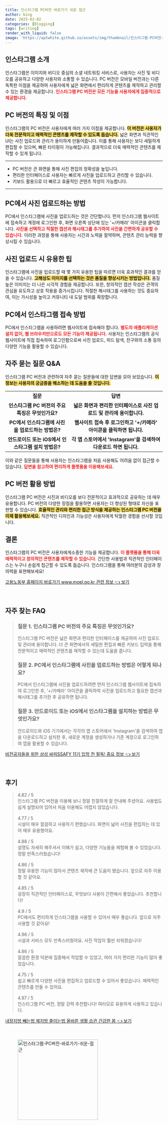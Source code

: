 ```yaml
---
title: 인스타그램 PC버전 바로가기 쉬운 접근
author: bing
date: 2025-02-02
categories: [Blogging]
tags: [writing]
render_with_liquid: false
image: 'https://aptwhite.github.io/assets/img/thumbnail/인스타그램-PC버전-바로가기-쉬운-접근.webp'
---
```



<h2 id='인스타그램_소개'>인스타그램 소개</h2>

<p>인스타그램은 이미지와 비디오 중심의 소셜 네트워킹 서비스로, 사용자는 사진 및 비디오를 공유하고 다양한 사용자와 소통할 수 있습니다. PC 버전은 모바일 버전과는 다른 독특한 이점을 제공하여 사용자에게 넓은 화면에서 편리하게 콘텐츠를 제작하고 관리할 수 있는 환경을 제공합니다. <b><span style="color: #ee2323;">인스타그램 PC 버전은 모든 기능을 사용자에게 집중적으로 제공합니다.</span></b></p>

<h2 id='PC_버전_특징'>PC 버전의 특징 및 이점</h2>

<p>인스타그램의 PC 버전은 사용자에게 여러 가지 이점을 제공합니다. <b><span style="background-color: #ffe066;">이 버전은 사용자가 더욱 전문적이고 매력적인 콘텐츠를 제작할 수 있도록 돕습니다.</span></b> 넓은 화면과 직관적인 UI는 사진 업로드와 관리가 용이하게 만들어줍니다. 이를 통해 사용자는 보다 세밀하게 편집할 수 있으며, 빠른 타이핑이 가능해집니다. 결과적으로 더욱 매력적인 콘텐츠를 제작할 수 있게 됩니다.</p>

<hr />

<ul>
    <li>PC 버전은 큰 화면을 통해 사진 편집의 정확성을 높입니다.</li>
    <li>편리한 인터페이스로 사용자는 빠르게 사진을 업로드하고 관리할 수 있습니다.</li>
    <li>키보드 활용으로 더 빠르고 효율적인 콘텐츠 작성이 가능합니다.</li>
</ul>

<hr />

<h2 id='사진_업로드_방법'>PC에서 사진 업로드하는 방법</h2>

<p>PC에서 인스타그램에 사진을 업로드하는 것은 간단합니다. 먼저 인스타그램 웹사이트에 접속하고 계정에 로그인한 후, 화면 오른쪽 상단에 있는 '+/카메라' 아이콘을 클릭합니다. <b><span style="color: #ee2323;">사진을 선택하고 적절한 캡션과 해시태그를 추가하여 사진을 간편하게 공유할 수 있습니다.</span></b> 이러한 과정을 통해 사용자는 시간과 노력을 절약하며, 콘텐츠 관리 능력을 향상시킬 수 있습니다.</p>

<h2 id='사진_업로드_팁'>사진 업로드 시 유용한 팁</h2>

<p>인스타그램에 사진을 업로드할 때 몇 가지 유용한 팁을 따르면 더욱 효과적인 결과를 얻을 수 있습니다. <b><span style="background-color: #ffe066;">고해상도 이미지를 선택하는 것은 품질을 향상시키는 방법입니다.</span></b> 품질 높은 이미지는 더 나은 시각적 경험을 제공합니다. 또한, 창의적인 캡션 작성은 관객의 관심을 유도하고 상호 작용을 증가시킵니다. 적절한 해시태그를 사용하는 것도 중요하여, 이는 가시성을 높이고 커뮤니티 내 도달 범위를 확장합니다.</p>

<h2 id='PC에서_인스타그램_접속_방법'>PC에서 인스타그램 접속 방법</h2>

<p>PC에서 인스타그램을 사용하려면 웹사이트에 접속해야 합니다. <b><span style="color: #ee2323;">별도의 애플리케이션 설치 없이, 웹 브라우저만으로도 모든 기능이 제공됩니다.</span></b> 사용자는 인스타그램의 공식 웹사이트에 직접 접속하여 로그인함으로써 사진 업로드, 피드 탐색, 친구와의 소통 등의 다양한 기능을 활용할 수 있습니다.</p>

<h2 id='자주_묻는_질문'>자주 묻는 질문 Q&A</h2>

<p>인스타그램 PC 버전과 관련하여 자주 묻는 질문들에 대한 답변을 모아 보았습니다. <b><span style="background-color: #ffe066;">이 정보는 사용자의 궁금증을 해소하는 데 도움을 줄 것입니다.</span></b></p>

<table>
    <tr>
        <td style="text-align: center; height: 17px;"><b>질문</b></td>
        <td style="text-align: center; height: 17px;"><b>답변</b></td>
    </tr>
    <tr>
        <td style="text-align: center; height: 17px;"><b>인스타그램 PC 버전의 주요 특징은 무엇인가요?</b></td>
        <td style="text-align: center; height: 17px;"><b>넓은 화면과 편리한 인터페이스로 사진 업로드 및 관리에 용이합니다.</b></td>
    </tr>
    <tr>
        <td style="text-align: center; height: 17px;"><b>PC에서 인스타그램에 사진을 업로드하는 방법은?</b></td>
        <td style="text-align: center; height: 17px;"><b>웹사이트 접속 후 로그인하고 '+/카메라' 아이콘을 클릭하면 됩니다.</b></td>
    </tr>
    <tr>
        <td style="text-align: center; height: 17px;"><b>안드로이드 또는 iOS에서 인스타그램 설치 방법은?</b></td>
        <td style="text-align: center; height: 17px;"><b>각 앱 스토어에서 'Instagram'을 검색하여 다운로드 하면 됩니다.</b></td>
    </tr>
</table>

<p>이와 같은 질문들을 통해 사용자는 인스타그램을 처음 사용해도 어려움 없이 접근할 수 있습니다. <b><span style="color: #ee2323;">답변을 참고하여 편리하게 플랫폼을 이용해보세요.</span></b></p>

<h2 id='PC_버전_활용방법'>PC 버전 활용 방법</h2>

<p>인스타그램 PC 버전은 사진과 비디오를 보다 전문적이고 효과적으로 공유하는 데 매우 유용합니다. PC 버전의 다양한 장점을 활용하면 사용자는 더 향상된 형태로 자신을 표현할 수 있습니다. <b><span style="background-color: #ffe066;">효율적인 관리와 편리한 접근 방식을 제공하는 인스타그램 PC 버전을 이제 활용해보세요.</span></b> 직관적인 디자인과 기능성은 사용자에게 탁월한 경험을 선사할 것입니다.</p>

<h2 id='결론'>결론</h2>

<p>인스타그램의 PC 버전은 사용자에게소중한 기능을 제공합니다. <b><span style="color: #ee2323;">이 플랫폼을 통해 더욱 매력적이고 창의적인 콘텐츠를 제작할 수 있습니다.</span></b> 간단한 사용법과 직관적인 인터페이스는 누구나 손쉽게 접근할 수 있도록 돕습니다. 인스타그램을 통해 여러분의 감성과 창의력을 표현해보세요!</p>


<p><a class="click-button" title="고용노동부 홈페이지 바로가기 www.moel.go.kr 관련 정보" href="https://aptwhite.github.io/posts/%EA%B3%A0%EC%9A%A9%EB%85%B8%EB%8F%99%EB%B6%80-%ED%99%88%ED%8E%98%EC%9D%B4%EC%A7%80-%EB%B0%94%EB%A1%9C%EA%B0%80%EA%B8%B0-www.moel.go.kr-%EA%B4%80%EB%A0%A8-%EC%A0%95%EB%B3%B4/" rel="dofollow">고용노동부 홈페이지 바로가기 www.moel.go.kr 관련 정보 👈 보기</a></p><br>
<h2 id='자주_찾는_FAQ'>자주 찾는 FAQ</h2>
<div itemscope="" itemtype="https://schema.org/FAQPage"> 
<blockquote> 
<div itemscope="" itemprop="mainEntity" itemtype="https://schema.org/Question"> 
<h3 itemprop="name">질문 1. 인스타그램 PC 버전의 주요 특징은 무엇인가요?</h3> 
<div itemscope="" itemprop="acceptedAnswer" itemtype="https://schema.org/Answer"> 
<span itemprop="text"> 
<p>인스타그램 PC 버전은 넓은 화면과 편리한 인터페이스를 제공하여 사진 업로드 및 관리에 용이합니다. 더 큰 화면에서의 세밀한 편집과 빠른 키보드 입력을 통해 전문적이고 매력적인 콘텐츠를 제작할 수 있는데 도움을 줍니다.</p> 
</span> 
</div> 
</div> 
<div itemscope="" itemprop="mainEntity" itemtype="https://schema.org/Question"> 
<h3 itemprop="name">질문 2. PC에서 인스타그램에 사진을 업로드하는 방법은 어떻게 되나요?</h3> 
<div itemscope="" itemprop="acceptedAnswer" itemtype="https://schema.org/Answer"> 
<span itemprop="text"> 
<p>PC에서 인스타그램에 사진을 업로드하려면 먼저 인스타그램 웹사이트에 접속하여 로그인한 후, '+/카메라' 아이콘을 클릭하여 사진을 업로드하고 필요한 캡션과 해시태그를 추가한 후 공유하면 됩니다.</p> 
</span> 
</div> 
</div> 
<div itemscope="" itemprop="mainEntity" itemtype="https://schema.org/Question"> 
<h3 itemprop="name">질문 3. 안드로이드 또는 iOS에서 인스타그램을 설치하는 방법은 무엇인가요?</h3> 
<div itemscope="" itemprop="acceptedAnswer" itemtype="https://schema.org/Answer"> 
<span itemprop="text"> 
<p>안드로이드와 iOS 기기에서는 각각의 앱 스토어에서 'Instagram'을 검색하여 앱을 다운로드하고 설치한 후, 새로운 계정을 생성하거나 기존 계정으로 로그인하여 앱을 활용할 수 있습니다.</p> 
</span> 
</div> 
</div> 
</blockquote> 
</div>
<p><a class="click-button" title="비전공자들을 위한 삼성 싸피SSAFY 11기 입학 전 필독! 중요 정보" href="https://aptwhite.github.io/posts/%EB%B9%84%EC%A0%84%EA%B3%B5%EC%9E%90%EB%93%A4%EC%9D%84-%EC%9C%84%ED%95%9C-%EC%82%BC%EC%84%B1-%EC%8B%B8%ED%94%BCSSAFY-11%EA%B8%B0-%EC%9E%85%ED%95%99-%EC%A0%84-%ED%95%84%EB%8F%85!-%EC%A4%91%EC%9A%94-%EC%A0%95%EB%B3%B4/" rel="dofollow">비전공자들을 위한 삼성 싸피SSAFY 11기 입학 전 필독! 중요 정보 👈 보기</a></p><br>
<h2 id='후기'>후기</h2>
<div itemscope itemtype="https://schema.org/Product">
  <blockquote>
  <div itemprop="review" itemscope itemtype="https://schema.org/Review">
      <div itemprop="reviewRating" itemscope itemtype="https://schema.org/Rating"> <span itemprop="ratingValue">4.82</span> / <span itemprop="bestRating">5</span> </div>
      <span itemprop="reviewBody">인스타그램 PC 버전을 이용해 보니 정말 친절하게 잘 안내해 주셨어요. 사용법도 쉽게 설명되어 있어서 처음 이용해도 어렵지 않았습니다.</span>
  </div>
  <br>
  <div itemprop="review" itemscope itemtype="https://schema.org/Review">
      <div itemprop="reviewRating" itemscope itemtype="https://schema.org/Rating"> <span itemprop="ratingValue">4.77</span> / <span itemprop="bestRating">5</span> </div>
      <span itemprop="reviewBody">시설이 매우 깔끔하고 사용하기 편했습니다. 화면이 넓어 사진을 편집하는 데 있어 매우 유용했어요.</span>
  </div>
  <br>
  <div itemprop="review" itemscope itemtype="https://schema.org/Review">
      <div itemprop="reviewRating" itemscope itemtype="https://schema.org/Rating"> <span itemprop="ratingValue">4.88</span> / <span itemprop="bestRating">5</span> </div>
      <span itemprop="reviewBody">설명도 자세히 해주셔서 이해가 쉽고, 다양한 기능들을 체험해 볼 수 있었습니다. 정말 만족스러웠습니다!</span>
  </div>
  <br>
  <div itemprop="review" itemscope itemtype="https://schema.org/Review">
      <div itemprop="reviewRating" itemscope itemtype="https://schema.org/Rating"> <span itemprop="ratingValue">4.86</span> / <span itemprop="bestRating">5</span> </div>
      <span itemprop="reviewBody">정말 유용한 기능이 많아서 콘텐츠 제작에 큰 도움이 됐습니다. 앞으로 자주 이용할 것 같아요.</span>
  </div>
  <br>
  <div itemprop="review" itemscope itemtype="https://schema.org/Review">
      <div itemprop="reviewRating" itemscope itemtype="https://schema.org/Rating"> <span itemprop="ratingValue">4.85</span> / <span itemprop="bestRating">5</span> </div>
      <span itemprop="reviewBody">굉장히 직관적인 인터페이스로, 무엇보다 사용이 간편해서 좋았습니다. 추천합니다!</span>
  </div>
  <br>
  <div itemprop="review" itemscope itemtype="https://schema.org/Review">
      <div itemprop="reviewRating" itemscope itemtype="https://schema.org/Rating"> <span itemprop="ratingValue">4.9</span> / <span itemprop="bestRating">5</span> </div>
      <span itemprop="reviewBody">PC에서도 편리하게 인스타그램을 사용할 수 있어서 매우 좋습니다. 앞으로 자주 사용할 것 같아요!</span>
  </div>
  <br>
  <div itemprop="review" itemscope itemtype="https://schema.org/Review">
      <div itemprop="reviewRating" itemscope itemtype="https://schema.org/Rating"> <span itemprop="ratingValue">4.96</span> / <span itemprop="bestRating">5</span> </div>
      <span itemprop="reviewBody">시설과 서비스 모두 만족스러웠어요. 사진 작업이 훨씬 쉬워졌습니다!</span>
  </div>
  <br>
  <div itemprop="review" itemscope itemtype="https://schema.org/Review">
      <div itemprop="reviewRating" itemscope itemtype="https://schema.org/Rating"> <span itemprop="ratingValue">4.86</span> / <span itemprop="bestRating">5</span> </div>
      <span itemprop="reviewBody">깔끔한 환경 덕분에 집중해서 작업할 수 있었고, 여러 가지 편리한 기능이 많아 좋았습니다.</span>
  </div>
  <br>
  <div itemprop="review" itemscope itemtype="https://schema.org/Review">
      <div itemprop="reviewRating" itemscope itemtype="https://schema.org/Rating"> <span itemprop="ratingValue">4.75</span> / <span itemprop="bestRating">5</span> </div>
      <span itemprop="reviewBody">쉽고 빠르게 다양한 사진을 편집하고 업로드할 수 있어서 좋았습니다. 매력적인 콘텐츠를 만들 수 있어요.</span>
  </div>
  <br>
  <div itemprop="review" itemscope itemtype="https://schema.org/Review">
      <div itemprop="reviewRating" itemscope itemtype="https://schema.org/Rating"> <span itemprop="ratingValue">4.97</span> / <span itemprop="bestRating">5</span> </div>
      <span itemprop="reviewBody">인스타그램 PC 버전, 정말 강력 추천합니다! 여러모로 유용하게 사용하고 있습니다.</span>
  </div>
  </blockquote>
</div>
<p><a class="click-button" title="내장지방 빼는법 체지방 줄이는법 올바른 생활 습관 건강한 몸" href="https://aptwhite.github.io/posts/%EB%82%B4%EC%9E%A5%EC%A7%80%EB%B0%A9-%EB%B9%BC%EB%8A%94%EB%B2%95-%EC%B2%B4%EC%A7%80%EB%B0%A9-%EC%A4%84%EC%9D%B4%EB%8A%94%EB%B2%95-%EC%98%AC%EB%B0%94%EB%A5%B8-%EC%83%9D%ED%99%9C-%EC%8A%B5%EA%B4%80-%EA%B1%B4%EA%B0%95%ED%95%9C-%EB%AA%B8/" rel="dofollow">내장지방 빼는법 체지방 줄이는법 올바른 생활 습관 건강한 몸 👈 보기</a></p><br>
<figure class="image"><img src="https://aptwhite.github.io/assets/img/thumbnail/인스타그램-PC버전-바로가기-쉬운-접근.webp" alt="인스타그램-PC버전-바로가기-쉬운-접근" width="256" height="256"></figure>